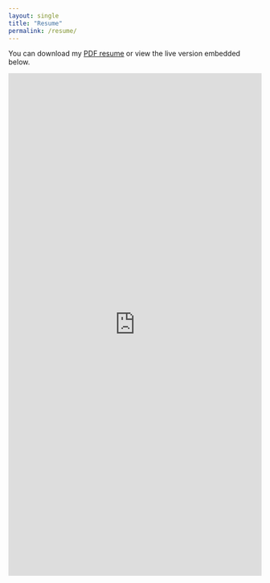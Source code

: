 ```yaml
---
layout: single
title: "Resume"
permalink: /resume/
---
```


You can download my [PDF resume](https://fromtheboonies.github.io/resume/) or view the live version embedded below.

<iframe src="https://fromtheboonies.github.io/resume/" width="100%" height="1000px" frameborder="0"></iframe>
